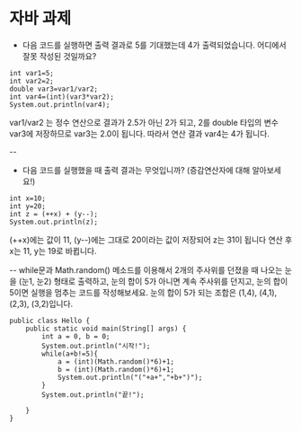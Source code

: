 # 자바 과제


* 다음 코드를 실행하면 출력 결과로 5를 기대했는데 4가 출력되었습니다. 어디에서 잘못 작성된 것일까요?
```
int var1=5;
int var2=2;
double var3=var1/var2;
int var4=(int)(var3*var2);
System.out.println(var4);
```

var1/var2 는 정수 연산으로 결과가 2.5가 아닌 2가 되고, 2를 double 타입의 변수 var3에 저장하므로 var3는 2.0이 됩니다.
따라서 연산 결과 var4는 4가 됩니다.


--
* 다음 코드를 실행했을 때 출력 결과는 무엇입니까? (증감연산자에 대해 알아보세요!)
```
int x=10;
int y=20;
int z = (++x) + (y--);
System.out.println(z);
```

(++x)에는 값이 11, (y--)에는 그대로 20이라는 값이 저장되어 z는 31이 됩니다
연산 후 x는 11, y는 19로 바뀝니다.


--
while문과 Math.random() 메소드를 이용해서 2개의 주사위를 던졌을 때 나오는 눈을 (눈1, 눈2) 형태로 출력하고, 눈의 합이 5가 아니면 계속 주사위를 던지고, 눈의 합이 5이면 실행을 멈추는 코드를 작성해보세요. 눈의 합이 5가 되는 조합은 (1,4), (4,1), (2,3), (3,2)입니다.

```
public class Hello {
    public static void main(String[] args) {
        int a = 0, b = 0;
        System.out.println("시작!");
        while(a+b!=5){
            a = (int)(Math.random()*6)+1;
            b = (int)(Math.random()*6)+1;
            System.out.println("("+a+","+b+")");
        }
        System.out.println("끝!");

    }
}
```
